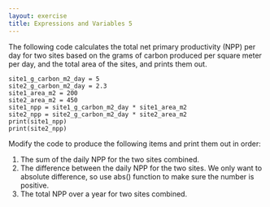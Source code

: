```yaml
---
layout: exercise
title: Expressions and Variables 5
---
```


The following code calculates the total net primary productivity (NPP)
per day for two sites based on the grams of carbon produced per square
meter per day, and the total area of the sites, and prints them out.

    site1_g_carbon_m2_day = 5
    site2_g_carbon_m2_day = 2.3
    site1_area_m2 = 200
    site2_area_m2 = 450
    site1_npp = site1_g_carbon_m2_day * site1_area_m2 
    site2_npp = site2_g_carbon_m2_day * site2_area_m2
    print(site1_npp)
    print(site2_npp)

Modify the code to produce the following items and print them out in
order:

1.  The sum of the daily NPP for the two sites combined.
2.  The difference between the daily NPP for the two sites. We only want
    to absolute difference, so use abs() function to make sure the
    number is positive.
3.  The total NPP over a year for two sites combined.

